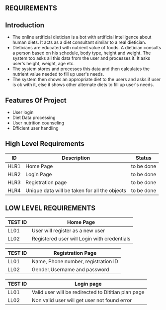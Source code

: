 ## REQUIREMENTS
## Introduction
- The online artificial dietician is a bot with artificial intelligence about human diets. It acts as a diet consultant similar to a real dietician. 
- Dieticians are educated with nutrient value of foods. A dietician consults a person based on his schedule, body type, height and weight. The system too asks all this data from the user and processes it. It asks user's height, weight, age etc.
-  The system stores and processes this data and then calculates the nutrient value needed to fill up user's needs. 
- The system then shows an appropriate diet to the users and asks if user is ok with it, else it shows other alternate diets to fill up user's needs.

## Features Of Project
-	User login
-	Diet Data processing
-	User nutrition counseling
-	Efficient user handling
 
 ## High Level Requirements
|  ID | Description  | Status  |
|---|---|---|
| HLR1 | Home Page |	to be done |
| HLR2 | Login Page| to be done |
| HLR3 | Registration page | to be done |
| HLR4 | Unique data will be taken for all the objects | to be done  |

## LOW LEVEL REQUIREMENTS
|TEST ID|Home Page|
|---|---|
|LL01|User will register as a new user|
|LL02|Registered user will Login with credentials|


|TEST ID|Registration Page|
|---|---|
|LL01|Name, Phone number, registration ID|
|LL02|Gender,Username and password|

|TEST ID|Login page|
|---|---|
|LL01|Valid user will be redirected to Dititian plan page|
|LL02|Non valid user will get user not found error|
